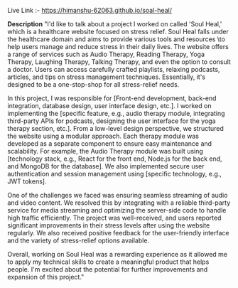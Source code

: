 Live Link :- https://himanshu-62063.github.io/soal-heal/

**Description**
"I'd like to talk about a project I worked on called 'Soul Heal,' which is a healthcare website focused on 
stress relief. Soul Heal falls under the healthcare domain and aims to provide various tools and resources 
\to help users manage and reduce stress in their daily lives. The website offers a range of services such 
as Audio Therapy, Reading Therapy, Yoga Therapy, Laughing Therapy, Talking Therapy, and even the option to
consult a doctor. Users can access carefully crafted playlists, relaxing podcasts, articles, and tips on 
stress management techniques. Essentially, it's designed to be a one-stop-shop for all stress-relief needs.

In this project, I was responsible for [Front-end development, back-end integration, 
database design, user interface design, etc.]. I worked on implementing the [specific feature, e.g., audio therapy 
module, integrating third-party APIs for podcasts, designing the user interface for the yoga therapy section, etc.]. 
From a low-level design perspective, we structured the website using a modular approach. Each therapy module was 
developed as a separate component to ensure easy maintenance and scalability. For example, the Audio Therapy 
module was built using [technology stack, e.g., React for the front end, Node.js for the back end, and MongoDB for 
the database]. We also implemented secure user authentication and session management using [specific technology, 
e.g., JWT tokens].

One of the challenges we faced was ensuring seamless streaming of audio and video content. We resolved this 
by integrating with a reliable third-party service for media streaming and optimizing the server-side code 
to handle high traffic efficiently. The project was well-received, and users reported significant improvements 
in their stress levels after using the website regularly. We also received positive feedback for the 
user-friendly interface and the variety of stress-relief options available.

Overall, working on Soul Heal was a rewarding experience as it allowed me to apply my technical skills to 
create a meaningful product that helps people. I'm excited about the potential for further improvements 
and expansion of this project."
